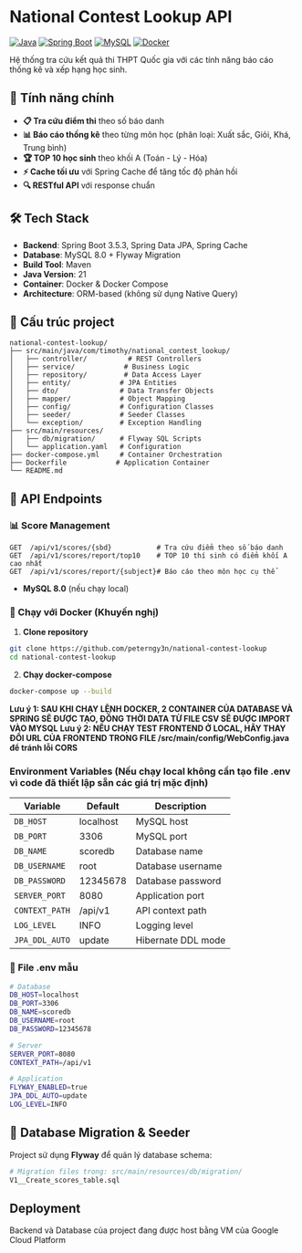 # National Contest Lookup API

[![Java](https://img.shields.io/badge/Java-21-orange.svg)](https://www.oracle.com/java/)
[![Spring Boot](https://img.shields.io/badge/Spring%20Boot-3.5.3-brightgreen.svg)](https://spring.io/projects/spring-boot)
[![MySQL](https://img.shields.io/badge/MySQL-8.0-blue.svg)](https://www.mysql.com/)
[![Docker](https://img.shields.io/badge/Docker-Ready-blue.svg)](https://www.docker.com/)

Hệ thống tra cứu kết quả thi THPT Quốc gia với các tính năng báo cáo thống kê và xếp hạng học sinh.

## 🚀 Tính năng chính

- **📋 Tra cứu điểm thi** theo số báo danh
- **📊 Báo cáo thống kê** theo từng môn học (phân loại: Xuất sắc, Giỏi, Khá, Trung bình)
- **🏆 TOP 10 học sinh** theo khối A (Toán - Lý - Hóa)
- **⚡ Cache tối ưu** với Spring Cache để tăng tốc độ phản hồi
- **🔍 RESTful API** với response chuẩn

## 🛠️ Tech Stack

- **Backend**: Spring Boot 3.5.3, Spring Data JPA, Spring Cache
- **Database**: MySQL 8.0 + Flyway Migration
- **Build Tool**: Maven
- **Java Version**: 21
- **Container**: Docker & Docker Compose
- **Architecture**: ORM-based (không sử dụng Native Query)

## 📂 Cấu trúc project

```
national-contest-lookup/
├── src/main/java/com/timothy/national_contest_lookup/
│   ├── controller/          # REST Controllers
│   ├── service/            # Business Logic
│   ├── repository/         # Data Access Layer
│   ├── entity/            # JPA Entities
│   ├── dto/               # Data Transfer Objects
│   ├── mapper/            # Object Mapping
│   ├── config/            # Configuration Classes
│   ├── seeder/            # Seeder Classes
│   └── exception/         # Exception Handling
├── src/main/resources/
│   ├── db/migration/      # Flyway SQL Scripts
│   └── application.yaml   # Configuration
├── docker-compose.yml     # Container Orchestration
├── Dockerfile            # Application Container
└── README.md
```

## 🚦 API Endpoints

### 📊 Score Management
```
GET  /api/v1/scores/{sbd}           # Tra cứu điểm theo số báo danh
GET  /api/v1/scores/report/top10    # TOP 10 thí sinh có điểm khối A cao nhất
GET  /api/v1/scores/report/{subject}# Báo cáo theo môn học cụ thể
```
- **MySQL 8.0** (nếu chạy local)

### 🐳 Chạy với Docker (Khuyến nghị)

1. **Clone repository**
```bash
git clone https://github.com/peterngy3n/national-contest-lookup
cd national-contest-lookup
```

2. **Chạy docker-compose**
```bash
docker-compose up --build
```

**Lưu ý 1: SAU KHI CHẠY LỆNH DOCKER, 2 CONTAINER CỦA DATABASE VÀ SPRING SẼ ĐƯỢC TẠO, ĐỒNG THỜI DATA TỪ FILE CSV SẼ ĐƯỢC IMPORT VÀO MYSQL**
**Lưu ý 2: NẾU CHẠY TEST FRONTEND Ở LOCAL, HÃY THAY ĐỔI URL CỦA FRONTEND TRONG FILE /src/main/config/WebConfig.java để tránh lỗi CORS**

### Environment Variables (Nếu chạy local không cần tạo file .env vì code đã thiết lập sẵn các giá trị mặc định)

| Variable | Default | Description |
|----------|---------|-------------|
| `DB_HOST` | localhost | MySQL host |
| `DB_PORT` | 3306 | MySQL port |
| `DB_NAME` | scoredb | Database name |
| `DB_USERNAME` | root | Database username |
| `DB_PASSWORD` | 12345678 | Database password |
| `SERVER_PORT` | 8080 | Application port |
| `CONTEXT_PATH` | /api/v1 | API context path |
| `LOG_LEVEL` | INFO | Logging level |
| `JPA_DDL_AUTO` | update | Hibernate DDL mode |

### 📁 File .env mẫu
```bash
# Database
DB_HOST=localhost
DB_PORT=3306
DB_NAME=scoredb
DB_USERNAME=root
DB_PASSWORD=12345678

# Server
SERVER_PORT=8080
CONTEXT_PATH=/api/v1

# Application
FLYWAY_ENABLED=true
JPA_DDL_AUTO=update
LOG_LEVEL=INFO
```

## 🔄 Database Migration & Seeder

Project sử dụng **Flyway** để quản lý database schema:

```bash
# Migration files trong: src/main/resources/db/migration/
V1__Create_scores_table.sql
```

## Deployment
Backend và Database của project đang được host bằng VM của Google Cloud Platform
